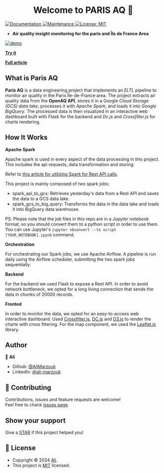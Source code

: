 <h1 align="center">Welcome to PARIS AQ 👋</h1>
<p>
  <a href="https://github.com/AliMarzouk/openaq-data-engineer#readme" target="_blank">
    <img alt="Documentation" src="https://img.shields.io/badge/documentation-yes-brightgreen.svg" />
  </a>
  <a href="https://github.com/AliMarzouk/openaq-data-engineer/graphs/commit-activity" target="_blank">
    <img alt="Maintenance" src="https://img.shields.io/badge/Maintained%3F-yes-green.svg" />
  </a>
  <a href="https://github.com/AliMarzouk/openaq-data-engineer/blob/master/LICENSE" target="_blank">
    <img alt="License: MIT" src="https://img.shields.io/github/license/bishkou/password-pwnd" />
  </a>
</p>

* **Air quality insight monitoring for the paris and Île de France Area**

[![demo ](https://github.com/AliMarzouk/openaq-data-engineer/assets/47494225/b00172c6-3984-40a5-8963-d26ad3c15423)](https://alimarzouk.github.io/openaq-data-engineer/dashboard)

[**Try it**](https://alimarzouk.github.io/openaq-data-engineer/dashboard)

[**Full article** ](https://www.linkedin.com/pulse/end-to-end-data-engineering-openaq-api-real-time-using-ali-marzouk-1enxe/?trackingId=M%2F50LUOST3%2BOp3lUDtDZig%3D%3D)

## What is Paris AQ

**Paris AQ** is a data engineering project that implements an *ELTL* pipeline 
to monitor air quality in the Paris Île-de-France area. 
The project extracts air quality data from the **OpenAQ API**, 
stores it in a Google *Cloud Storage (GCS) data lake*,
processes it with *Apache Spark*, and loads it into *Google BigQuery*.
The processed data is then visualized in an interactive web dashboard built 
with *Flask* for the backend and *Dc.js* and *Crossfilter.js* for charts rendering.

## How It Works

**Apache Spark**

Apache spark is used in every aspect of the data processing in this project. 
This includes the api requests, data transformation and storing.

Refer to [this article for utilizing Spark for Rest API calls](https://medium.com/geekculture/how-to-execute-a-rest-api-call-on-apache-spark-the-right-way-in-python-4367f2740e78).

This project is mainly composed of two spark jobs:
* spark_api_to_gcs: Retrieves yesterday's data from a Rest API and saves the data to a GCS data lake.
* spark_gcs_to_big_query: Transforms the data in the data lake and loads it into BigQuery data warehouse.

PS: Please note that the job files in this repo are in a Jupyter notebook format, so you should convert 
them to a python script in order to use them.
You can use Jupyter's `` jupyter nbconvert --to script [YOUR_NOTEBOOK].ipynb `` command.

**Orchestration**

For orchestrating our Spark jobs, we use Apache Airflow. A pipeline is run daily using the Airflow 
scheduler, submitting the two spark jobs sequentially.

**Backend**

For the backend we used Flask to expose a Rest API. In order to avoid network bottleneck, 
we opted for a long living connection that sends the data in chunks of 20000 records. 

**Fronted**

In order to monitor the data, we opted for an easy-to-access web interactive dashboard. 
Used [Crossfilter.js](https://github.com/crossfilter/crossfilter/wiki/API-Reference), [DC.js](https://dc-js.github.io/dc.js/) and [D3.js](https://d3js.org/) to render the charts with cross filtering. For the map component,
we used the [Leaflet.js](https://leafletjs.com/) library.

## Author

👤 **Ali**

* Github: [@AliMarzouk](https://github.com/AliMarzouk/)
* LinkedIn: [@ali-marzouk](linkedin.com/in/ali-marzouk/)

## 🤝 Contributing

Contributions, issues and feature requests are welcome!<br />Feel free to check [issues page](https://github.com/AliMarzouk/openaq-data-engineer/issues).

## Show your support

Give a [STAR](https://github.com/AliMarzouk/openaq-data-engineer/) if this project helped you!

## 📝 License

* Copyright © 2024 [Ali](https://github.com/AliMarzouk).
* This project is [MIT](https://github.com/AliMarzouk/openaq-data-engineer/blob/master/LICENSE) licensed.